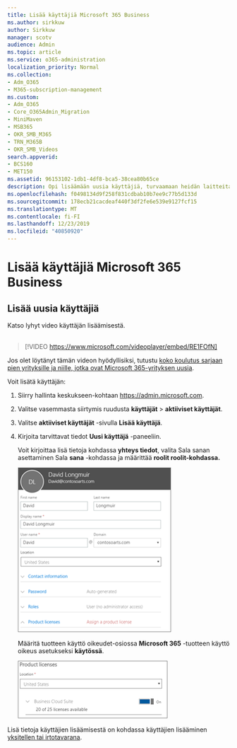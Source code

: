 ```yaml
---
title: Lisää käyttäjiä Microsoft 365 Business
ms.author: sirkkuw
author: Sirkkuw
manager: scotv
audience: Admin
ms.topic: article
ms.service: o365-administration
localization_priority: Normal
ms.collection:
- Adm_O365
- M365-subscription-management
ms.custom:
- Adm_O365
- Core_O365Admin_Migration
- MiniMaven
- MSB365
- OKR_SMB_M365
- TRN_M365B
- OKR_SMB_Videos
search.appverid:
- BCS160
- MET150
ms.assetid: 96153102-1db1-4df8-bca5-38cea80b65ce
description: Opi lisäämään uusia käyttäjiä, turvaamaan heidän laitteitaan ja määrittämään rooleja Microsoft 365 Businessissa.
ms.openlocfilehash: f0498134d9f258f831cdbab10b7ee9c77b5d133d
ms.sourcegitcommit: 178ecb21cacdeaf440f3df2fe6e539e9127fcf15
ms.translationtype: MT
ms.contentlocale: fi-FI
ms.lasthandoff: 12/23/2019
ms.locfileid: "40850920"
---
```

# <a name="add-more-users-to-microsoft-365-business"></a>Lisää käyttäjiä Microsoft 365 Business

## <a name="add-new-users"></a>Lisää uusia käyttäjiä

Katso lyhyt video käyttäjän lisäämisestä. <br><br>

> [!VIDEO https://www.microsoft.com/videoplayer/embed/RE1FOfN] 

Jos olet löytänyt tämän videon hyödyllisiksi, tutustu [koko koulutus sarjaan pien yrityksille ja niille, jotka ovat Microsoft 365-yrityksen uusia](https://support.office.com/article/6ab4bbcd-79cf-4000-a0bd-d42ce4d12816).

Voit lisätä käyttäjän:

1. Siirry hallinta keskukseen-kohtaan <a href="https://go.microsoft.com/fwlink/p/?linkid=837890" target="_blank">https://admin.microsoft.com</a>. 
2. Valitse vasemmasta siirtymis ruudusta **käyttäjät** \> **aktiiviset käyttäjät**.
3. Valitse **aktiiviset käyttäjät** -sivulla **Lisää käyttäjä**.
4. Kirjoita tarvittavat tiedot **Uusi käyttäjä** -paneeliin. 
  
    Voit kirjoittaa lisä tietoja kohdassa **yhteys tiedot**, valita Sala sanan asettaminen Sala **sana** -kohdassa ja määrittää **roolit roolit-kohdassa.**
      
    ![Enter user information in the New user card](media/f04d39ca-48be-4868-8330-8552a4754c8b.png)
      
    Määritä tuotteen käyttö oikeudet-osiossa **Microsoft 365** -tuotteen käyttö oikeus asetukseksi **käytössä**.
      
    ![Set the license setting to On position](media/7404f7f7-93bc-44a3-9ffb-4208b5b17402.png)
  
Lisä tietoja käyttäjien lisäämisestä on kohdassa käyttäjien lisääminen [yksitellen tai irtotavarana](https://docs.microsoft.com/office365/admin/add-users/add-users).
  
